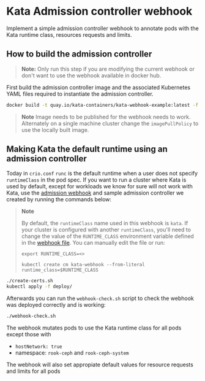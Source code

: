 # Kata Admission controller webhook

Implement a simple admission controller webhook to annotate pods with the
Kata runtime class, resources requests and limits.

## How to build the admission controller

> **Note:**
> Only run this step if you are modifying the current webhook or don't
> want to use the webhook available in docker hub.

First build the admission controller image and the associated
Kubernetes YAML files required to instantiate the admission
controller.

```bash
docker build -t quay.io/kata-containers/kata-webhook-example:latest -f Dockerfile .
```

> **Note**
> Image needs to be published for the webhook needs to work. Alternately
> on a single machine cluster change the `imagePullPolicy` to use the locally
> built image.

## Making Kata the default runtime using an admission controller

Today in `crio.conf` `runc` is the default runtime when a user does not specify
`runtimeClass` in the pod spec. If you want to run a cluster where Kata is used
by default, except for workloads we know for sure will not work with Kata, use
the [admission webhook](https://kubernetes.io/docs/reference/access-authn-authz/extensible-admission-controllers/#admission-webhooks)
and sample admission controller we created by running the commands below:

> **Note**
>
> By default, the `runtimeClass` name used in this webhook is `kata`. If your
> cluster is configured with another `runtimeClass`, you'll need to change the
> value of the `RUNTIME_CLASS` environment variable defined in the
> [webhook file](deploy/webhook.yaml). You can manually edit the file or run:
>
> `export RUNTIME_CLASS=<>`
>
> `kubectl create cm kata-webhook --from-literal runtime_class=$RUNTIME_CLASS`

```bash
./create-certs.sh
kubectl apply -f deploy/
```

Afterwards you can run the `webhook-check.sh` script to check the webhook was
deployed correctly and is working:

```bash
./webhook-check.sh
```

The webhook mutates pods to use the Kata runtime class for all pods except
those with

* `hostNetwork: true`
* namespace: `rook-ceph` and `rook-ceph-system`

The webhook will also set appropiate default values for resource requests and limits for all pods
